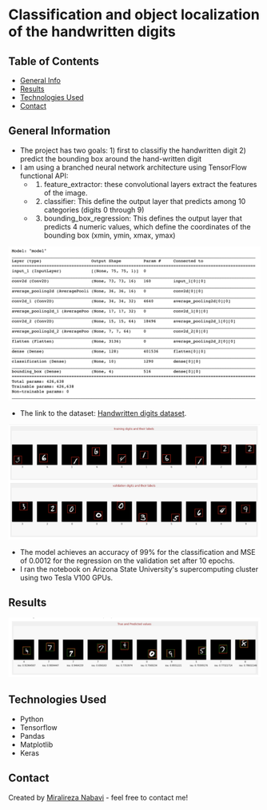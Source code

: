# Classification and object localization of the handwritten digits

## Table of Contents
* [General Info](#general-information)
* [Results](#Results)
* [Technologies Used](#technologies-used)
* [Contact](#contact)
<!-- * [License](#license) -->


## General Information
- The project has two goals: 1) first to classifiy the handwritten digit 2) predict the bounding box around the hand-written digit
- I am using a branched neural network architecture using TensorFlow functional API: 
  - 1) feature_extractor: these convolutional layers extract the features of the image.
  - 2) classifier: This define the output layer that predicts among 10 categories (digits 0 through 9)
  - 3) bounding_box_regression: This defines the output layer that predicts 4 numeric values, which define the coordinates of the bounding box (xmin, ymin, xmax, ymax)
  
![model](model.png)

- The link to the dataset: [Handwritten digits dataset](http://yann.lecun.com/exdb/mnist/).

![data](data.png)

- The model achieves an accuracy of 99% for the classification and MSE of 0.0012 for the regression on the validation set after 10 epochs.
- I ran the notebook on Arizona State University's supercomputing cluster using two Tesla V100 GPUs.

## Results

![result](result.png)
<!-- If you have screenshots you'd like to share, include them here. -->

## Technologies Used
- Python
- Tensorflow
- Pandas
- Matplotlib
- Keras

## Contact
Created by [Miralireza Nabavi](anabavib@asu.edu) - feel free to contact me!
